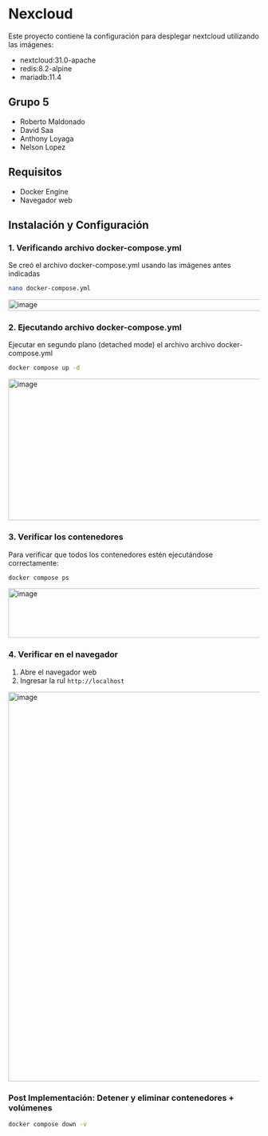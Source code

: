 # Nexcloud

Este proyecto contiene la configuración para desplegar nextcloud utilizando las imágenes:  
- nextcloud:31.0-apache
- redis:8.2-alpine
- mariadb:11.4

## Grupo 5
- Roberto Maldonado
- David Saa
- Anthony Loyaga
- Nelson Lopez

## Requisitos

- Docker Engine
- Navegador web

## Instalación y Configuración

### 1. Verificando archivo docker-compose.yml

Se creó el archivo docker-compose.yml usando las imágenes antes indicadas

```bash
nano docker-compose.yml
```

<img width="886" height="23" alt="image" src="https://github.com/user-attachments/assets/fe40b7d2-f740-4987-a995-f4f1b8438b9b" />


### 2. Ejecutando archivo docker-compose.yml

Ejecutar en segundo plano (detached mode) el archivo archivo docker-compose.yml

```bash
docker compose up -d
```

<img width="886" height="283" alt="image" src="https://github.com/user-attachments/assets/5285dafa-96d3-4240-b48c-2605695dcf27" />


### 3. Verificar los contenedores

Para verificar que todos los contenedores estén ejecutándose correctamente:

```bash
docker compose ps
```

<img width="886" height="99" alt="image" src="https://github.com/user-attachments/assets/8f450ae7-6c8e-41d5-a853-1eeef6885c04" />


### 4. Verificar en el navegador

1. Abre el navegador web
2. Ingresar la rul `http://localhost`

<img width="886" height="779" alt="image" src="https://github.com/user-attachments/assets/e4365b0f-cf71-477f-849b-201bcf936865" />


### Post Implementación: Detener y eliminar contenedores + volúmenes

```bash
docker compose down -v
```

